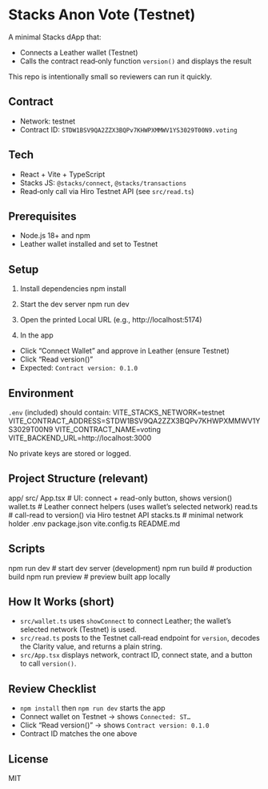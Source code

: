# Stacks Anon Vote (Testnet)

A minimal Stacks dApp that:
- Connects a Leather wallet (Testnet)
- Calls the contract read‑only function `version()` and displays the result

This repo is intentionally small so reviewers can run it quickly.

## Contract
- Network: testnet
- Contract ID: `STDW1BSV9QA2ZZX3BQPv7KHWPXMMWV1YS3029T00N9.voting`

## Tech
- React + Vite + TypeScript
- Stacks JS: `@stacks/connect`, `@stacks/transactions`
- Read‑only call via Hiro Testnet API (see `src/read.ts`)

## Prerequisites
- Node.js 18+ and npm
- Leather wallet installed and set to Testnet

## Setup

1) Install dependencies
npm install

2) Start the dev server
npm run dev

3) Open the printed Local URL (e.g., http://localhost:5174)

4) In the app
- Click “Connect Wallet” and approve in Leather (ensure Testnet)
- Click “Read version()”
- Expected: `Contract version: 0.1.0`

## Environment

`.env` (included) should contain:
VITE_STACKS_NETWORK=testnet
VITE_CONTRACT_ADDRESS=STDW1BSV9QA2ZZX3BQPv7KHWPXMMWV1YS3029T00N9
VITE_CONTRACT_NAME=voting
VITE_BACKEND_URL=http://localhost:3000


No private keys are stored or logged.

## Project Structure (relevant)
app/
src/
App.tsx # UI: connect + read-only button, shows version()
wallet.ts # Leather connect helpers (uses wallet’s selected network)
read.ts # call-read to version() via Hiro testnet API
stacks.ts # minimal network holder
.env
package.json
vite.config.ts
README.md

## Scripts
npm run dev # start dev server (development)
npm run build # production build
npm run preview # preview built app locally

## How It Works (short)
- `src/wallet.ts` uses `showConnect` to connect Leather; the wallet’s selected network (Testnet) is used.
- `src/read.ts` posts to the Testnet call‑read endpoint for `version`, decodes the Clarity value, and returns a plain string.
- `src/App.tsx` displays network, contract ID, connect state, and a button to call `version()`.

## Review Checklist
- `npm install` then `npm run dev` starts the app
- Connect wallet on Testnet → shows `Connected: ST…`
- Click “Read version()” → shows `Contract version: 0.1.0`
- Contract ID matches the one above

## License
MIT
